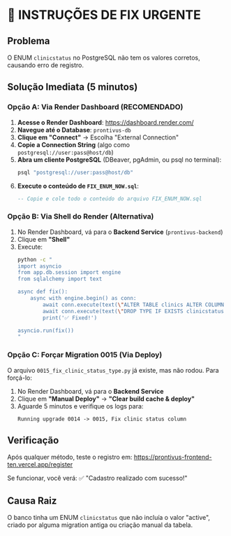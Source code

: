 # 🚨 INSTRUÇÕES DE FIX URGENTE

## Problema
O ENUM `clinicstatus` no PostgreSQL não tem os valores corretos, causando erro de registro.

## Solução Imediata (5 minutos)

### Opção A: Via Render Dashboard (RECOMENDADO)

1. **Acesse o Render Dashboard**: https://dashboard.render.com/
2. **Navegue até o Database**: `prontivus-db`
3. **Clique em "Connect"** → Escolha "External Connection"
4. **Copie a Connection String** (algo como `postgresql://user:pass@host/db`)
5. **Abra um cliente PostgreSQL** (DBeaver, pgAdmin, ou psql no terminal):
   ```bash
   psql "postgresql://user:pass@host/db"
   ```
6. **Execute o conteúdo de `FIX_ENUM_NOW.sql`**:
   ```sql
   -- Copie e cole todo o conteúdo do arquivo FIX_ENUM_NOW.sql
   ```

### Opção B: Via Shell do Render (Alternativa)

1. No Render Dashboard, vá para o **Backend Service** (`prontivus-backend`)
2. Clique em **"Shell"**
3. Execute:
   ```bash
   python -c "
   import asyncio
   from app.db.session import engine
   from sqlalchemy import text
   
   async def fix():
       async with engine.begin() as conn:
           await conn.execute(text(\"ALTER TABLE clinics ALTER COLUMN status TYPE VARCHAR USING status::text\"))
           await conn.execute(text(\"DROP TYPE IF EXISTS clinicstatus CASCADE\"))
           print('✅ Fixed!')
   
   asyncio.run(fix())
   "
   ```

### Opção C: Forçar Migration 0015 (Via Deploy)

O arquivo `0015_fix_clinic_status_type.py` já existe, mas não rodou. Para forçá-lo:

1. No Render Dashboard, vá para o **Backend Service**
2. Clique em **"Manual Deploy"** → **"Clear build cache & deploy"**
3. Aguarde 5 minutos e verifique os logs para:
   ```
   Running upgrade 0014 -> 0015, Fix clinic status column
   ```

## Verificação

Após qualquer método, teste o registro em:
https://prontivus-frontend-ten.vercel.app/register

Se funcionar, você verá:
✅ "Cadastro realizado com sucesso!"

## Causa Raiz

O banco tinha um ENUM `clinicstatus` que não incluía o valor "active", criado por alguma migration antiga ou criação manual da tabela.

